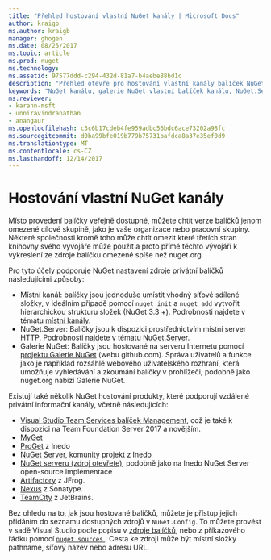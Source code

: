 ```yaml
---
title: "Přehled hostování vlastní NuGet kanály | Microsoft Docs"
author: kraigb
ms.author: kraigb
manager: ghogen
ms.date: 08/25/2017
ms.topic: article
ms.prod: nuget
ms.technology: 
ms.assetid: 97577ddd-c294-432d-81a7-b4aebe88bd1c
description: "Přehled otevře pro hostování vlastní kanály balíček NuGet nebo Galerie místně nebo vzdáleně."
keywords: "NuGet kanálu, galerie NuGet vlastní balíček kanálu, NuGet.Server"
ms.reviewer:
- karann-msft
- unniravindranathan
- anangaur
ms.openlocfilehash: c3c6b17cdeb4fe959adbc56bdc6ace73202a98fc
ms.sourcegitcommit: d0ba99bfe019b779b75731bafdca8a37e35ef0d9
ms.translationtype: MT
ms.contentlocale: cs-CZ
ms.lasthandoff: 12/14/2017
---
```

# <a name="hosting-your-own-nuget-feeds"></a>Hostování vlastní NuGet kanály

Místo provedení balíčky veřejně dostupné, můžete chtít verze balíčků jenom omezené cílové skupině, jako je vaše organizace nebo pracovní skupiny. Některé společnosti kromě toho může chtít omezit které třetích stran knihovny svého vývojáře může použít a proto přímé těchto vývojáři k vykreslení ze zdroje balíčku omezené spíše než nuget.org.

Pro tyto účely podporuje NuGet nastavení zdroje privátní balíčků následujícími způsoby:

- Místní kanál: balíčky jsou jednoduše umístit vhodný síťové sdílené složky, v ideálním případě pomocí `nuget init` a `nuget add` vytvořit hierarchickou strukturu složek (NuGet 3.3 +). Podrobnosti najdete v tématu [místní kanály](../hosting-packages/local-feeds.md).
- NuGet.Server: Balíčky jsou k dispozici prostřednictvím místní server HTTP. Podrobnosti najdete v tématu [NuGet.Server](../hosting-packages/NuGet-Server.md).
- Galerie NuGet: Balíčky jsou hostované na serveru Internetu pomocí [projektu Galerie NuGet](https://github.com/NuGet/NuGetGallery#build-and-run-the-gallery-in-arbitrary-number-easy-steps) (webu github.com). Správa uživatelů a funkce jako je například rozsáhlé webového uživatelského rozhraní, která umožňuje vyhledávání a zkoumání balíčky v prohlížeči, podobně jako nuget.org nabízí Galerie NuGet.

Existují také několik NuGet hostování produkty, které podporují vzdálené privátní informační kanály, včetně následujících:

- [Visual Studio Team Services balíček Management](https://www.visualstudio.com/docs/package/nuget/publish), což je také k dispozici na Team Foundation Server 2017 a novějším.
- [MyGet](http://myget.org)
- [ProGet](http://inedo.com/proget) z Inedo
- [NuGet Server](http://nugetserver.net/), komunity projekt z Inedo
- [NuGet serveru (zdroj otevřete)](http://nuget-server.net), podobně jako na Inedo NuGet Server open-source implementace
- [Artifactory](https://www.jfrog.com/artifactory/) z JFrog.
- [Nexus](http://www.sonatype.org/nexus/) z Sonatype.
- [TeamCity](https://www.jetbrains.com/teamcity/) z JetBrains.

Bez ohledu na to, jak jsou hostované balíčků, můžete je přístup jejich přidáním do seznamu dostupných zdrojů v `NuGet.Config`. To můžete provést v sadě Visual Studio podle popisu v [zdroje balíčků](../tools/package-manager-ui.md#package-sources), nebo z příkazového řádku pomocí [ `nuget sources` ](../tools/cli-ref-sources.md). Cesta ke zdroji může být místní složky pathname, síťový název nebo adresu URL.
